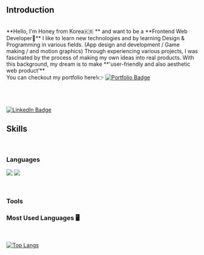 ## Introduction
<br/>
**Hello, I'm Honey from Korea🇰🇷 ** and want to be a **Frontend Web Developer🌱**
I like to learn new technologies and by learning Design & Programming in various fields. (App design and development / Game making / and motion graphics) Through experiencing various projects, I was fascinated by the process of making my own ideas into real products. With this background, my dream is to make **'user-friendly and also aesthetic web product’**

</br> 
You can checkout my portfolio here!👉 <a href="https://honey-lee-portfolio.netlify.app/">
<img src="https://img.shields.io/badge/-portfolio-FFDB33?style=for-the-badge&logo=power-pages&logoColor=black&style=flat-square" alt="Portfolio Badge"/></a>

</br> 

<br/><br/>

<div id="badges">
  <a href="https://www.linkedin.com/in/honey-lee-dev/">
    <img src="https://img.shields.io/badge/LinkedIn-blue?style=for-the-badge&logo=linkedin&logoColor=white" alt="LinkedIn Badge"/>
  </a>
</div>


## Skills
<br/>
<div>

### Languages

<img src="https://img.shields.io/badge/CS-50BCDF?style=flat-square&logo=c&logoColor=white"/> <img src="https://img.shields.io/badge/CPP-00599C?style=flat-square&logo=c%2B%2B&logoColor=white"/>

</br>


### Tools


  
### Most Used Languages&nbsp;🖥 
  
<br/>

[![Top Langs](https://github-readme-stats.vercel.app/api/top-langs/?username=honeyrun&layout=compact)](https://github.com/Junbro0708)
</div>



